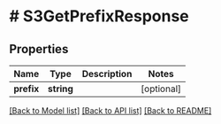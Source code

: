 # # S3GetPrefixResponse

## Properties

Name | Type | Description | Notes
------------ | ------------- | ------------- | -------------
**prefix** | **string** |  | [optional]

[[Back to Model list]](../../README.md#models) [[Back to API list]](../../README.md#endpoints) [[Back to README]](../../README.md)
